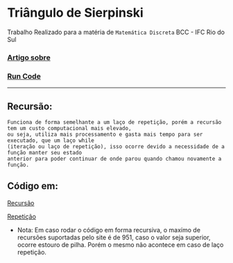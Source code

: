 # Triângulo de Sierpinski


Trabalho Realizado para a matéria de `Matemática Discreta` BCC - IFC Rio do Sul

### [Artigo sobre](https://docs.google.com/document/d/1TA9zTFYzBGFAc7lp5cRu9v_7_YznCvNOQxn5lnsRxUo/edit?usp=sharing)

### [Run Code](https://colab.research.google.com/#scrollTo=8wYgH-pbc-h6)

___

## Recursão:

    Funciona de forma semelhante a um laço de repetição, porém a recursão tem um custo computacional mais elevado, 
    ou seja, utiliza mais processamento e gasta mais tempo para ser executado, que um laço while 
    (iteração ou laço de repetição), isso ocorre devido a necessidade de a função manter seu estado 
    anterior para poder continuar de onde parou quando chamou novamente a função.


##  Código em:

[Recursão](https://github.com/RoniDeringer/recursao-mat_disc/blob/master/triangulo_sierpinski.py)

[Repetição](https://github.com/RoniDeringer/recursao-mat_disc/blob/master/sierpinski_repeticao.py)  


* Nota: Em caso rodar o código em forma recursiva, o maxímo de recursões suportadas pelo site é de 951, caso o valor seja superior, ocorre estouro de pilha. Porém o mesmo não acontece em caso de laço repetição.     